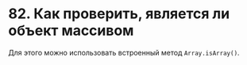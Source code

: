 # 82. Как проверить, является ли объект массивом

Для этого можно использовать встроенный метод `Array.isArray()`.
